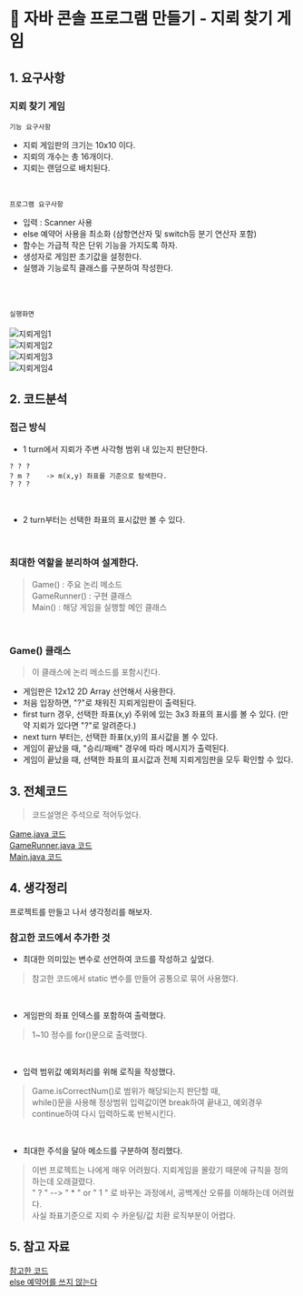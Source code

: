 # 📌 자바 콘솔 프로그램 만들기 - 지뢰 찾기 게임
## 1. 요구사항
### 지뢰 찾기 게임
`기능 요구사항` <br>
+ 지뢰 게임판의 크기는 10x10 이다.
+ 지뢰의 개수는 총 16개이다. 
+ 지뢰는 랜덤으로 배치된다.

<br> 

`프로그램 요구사항` <br>
+ 입력 : Scanner 사용
+ else 예약어 사용을 최소화 (삼항연산자 및 switch등 분기 연산자 포함)
+ 함수는 가급적 작은 단위 기능을 가지도록 하자.
+ 생성자로 게임판 초기값을 설정한다.
+ 실행과 기능로직 클래스를 구분하여 작성한다.

<br> <br>

`실행화면` <br><br>
![지뢰게임1](https://user-images.githubusercontent.com/57389368/212139708-8a984876-d48c-4311-a49f-bbc971ad56a3.png) <br>
![지뢰게임2](https://user-images.githubusercontent.com/57389368/212139934-806f85eb-1ff3-4822-abd8-614076f71653.png) <br>
![지뢰게임3](https://user-images.githubusercontent.com/57389368/212140028-c900c70e-5fef-4934-a120-3dd11693bf45.png) <br>
![지뢰게임4](https://user-images.githubusercontent.com/57389368/212140129-751ee2b6-d4bb-4cdf-b7fc-2c2d2c644ba5.png)



## 2. 코드분석
### 접근 방식
+ 1 turn에서 지뢰가 주변 사각형 범위 내 있는지 판단한다. <br>
```
? ? ?
? m ?    -> m(x,y) 좌표를 기준으로 탐색한다.
? ? ?
```

<br>

+ 2 turn부터는 선택한 좌표의 표시값만 볼 수 있다.

<br> 

### 최대한 역할을 분리하여 설계한다.
> Game() : 주요 논리 메소드  <br>
> GameRunner() : 구현 클래스 <br>
> Main() : 해당 게임을 실행할 메인 클래스 <br>
 
<br>

###  Game() 클래스
> 이 클래스에 논리 메소드를 포함시킨다.

+ 게임판은  12x12 2D Array 선언해서 사용한다.
+ 처음 입장하면, "?"로 채워진 지뢰게임판이 출력된다.
+ first turn 경우, 선택한 좌표(x,y) 주위에 있는 3x3 좌표의 표시를 볼 수 있다. (만약 지뢰가 있다면 "?"로 알려준다.)
+ next turn 부터는, 선택한 좌표(x,y)의 표시값을 볼 수 있다.
+ 게임이 끝났을 때, "승리/패배" 경우에 따라 메시지가 출력된다.
+ 게임이 끝났을 때, 선택한 좌표의 표시값과 전체 지뢰게임판을 모두 확인할 수 있다.


## 3. 전체코드
> 코드설명은 주석으로 적어두었다.

[Game.java 코드](https://github.com/Kim-Gyuri/JavaConsoleProject/blob/master/src/console/landmine/Game.java) <br>
[GameRunner.java 코드](https://github.com/Kim-Gyuri/JavaConsoleProject/blob/master/src/console/landmine/GameRunner.java) <br>
[Main.java 코드](https://github.com/Kim-Gyuri/JavaConsoleProject/blob/master/src/console/landmine/Main.java) <br>

## 4. 생각정리
프로젝트를 만들고 나서 생각정리를 해보자.
 
### 참고한 코드에서 추가한 것
+ 최대한 의미있는 변수로 선언하여 코드를 작성하고 싶었다. 
> 참고한 코드에서 static 변수를 만들어 공통으로 묶어 사용했다.

<br>

+ 게임판의 좌표 인덱스를 포함하여 출력했다.
> 1~10 정수를 for()문으로 출력했다. 

<br>

+ 입력 범위값 예외처리를 위해 로직을 작성했다.
> Game.isCorrectNum()로 범위가 해당되는지 판단할 때,  <br>
> while()문을 사용해 정상범위 입력값이면 break하여 끝내고, 예외경우 continue하여 다시 입력하도록 반복시킨다.

<br>

+ 최대한 주석을 달아 메소드를 구분하여 정리했다.
> 이번 프로젝트는 나에게 매우 어려웠다. 지뢰게임을 몰랐기 때문에 규칙을 정의하는데 오래걸렸다. <br>
> " ? " --> " * " or " 1 " 로 바꾸는 과정에서, 공백계산 오류를 이해하는데 어려웠다. <br>
> 사실 좌표기준으로 지뢰 수 카운팅/값 치환 로직부분이 어렵다.


## 5. 참고 자료
[참고한 코드](https://github.com/AlexNgan/MineSweeper/blob/master/README.md) <br>
[else 예약어를 쓰지 않는다](https://tecoble.techcourse.co.kr/post/2020-07-29-dont-use-else/) <br>
